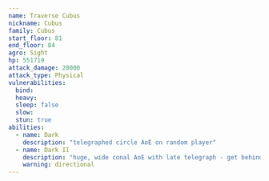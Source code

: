 ```yaml
---
name: Traverse Cubus
nickname: Cubus
family: Cubus
start_floor: 81
end_floor: 84
agro: Sight
hp: 551719
attack_damage: 20000
attack_type: Physical
vulnerabilities:
  bind: 
  heavy: 
  sleep: false
  slow: 
  stun: true
abilities:
  - name: Dark
    description: "telegraphed circle AoE on random player"
  - name: Dark II
    description: "huge, wide conal AoE with late telegraph - get behind!"
    warning: directional
---
```


